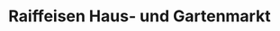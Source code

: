 ---
title: "Raiffeisen Haus- und Gartenmarkt"
url: /burgkunstadt/raiffeisen-haus-und-gartenmarkt/
shop: Baumarkt
---
